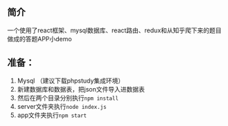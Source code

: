 ## 简介
一个使用了react框架、mysql数据库、react路由、redux和从知乎爬下来的题目做成的答题APP小demo

## 准备：
 1. Mysql （建议下载phpstudy集成环境）
 2. 新建数据库和数据表，把json文件导入进数据表
 3. 然后在两个目录分别执行`npm install`
 4. server文件夹执行`node index.js`
 5. app文件夹执行`npm start`


